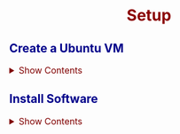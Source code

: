# Setup

<style>
    h1 {
        color: DarkRed;
        text-align: center;
    }
    h2 {
        color: DarkBlue;
    }
    h3 {
        color: DarkGreen;
    }
    h4 {
        color: DarkMagenta;
    }
    strong {
        color: Maroon;
    }
    em {
        color: Maroon;
    }
    img {
        display: block;
        margin-left: auto;
        margin-right: auto
    }
    code {
        color: SlateBlue;
    }
    mark {
        background-color:GoldenRod;
    }
</style>

## Create a Ubuntu VM

<details><summary style="color:Maroon;font-size:16px;">Show Contents</summary>

- Machine type: e2-standard-4
- Architecture: x86/64
- Boot disk
    - Image: ubuntu-20.04-lts
    - Type: SSD persistent disk
    - Size: 100 GB
- Allow full access to all Cloud APIs
- HTTP traffic: On
- HTTPS traffic: On

</details>

## Install Software

<details><summary style="color:Maroon;font-size:16px;">Show Contents</summary>

### Docker engine 

<details><summary style="color:Maroon;font-size:16px;">Show Contents</summary>

Docker engine is the only prerequisites for minikube. Use 
[this](https://docs.docker.com/engine/install/ubuntu/#uninstall-docker-engine)
as reference.

1. Uninstall old versions
    ```bash
    for pkg in docker.io docker-doc docker-compose podman-docker containerd runc; \
    do sudo apt-get remove $pkg; done
    sudo rm -rf /var/lib/docker
    sudo rm -rf /var/lib/containerd
    ```

2. Update the apt package index and install packages to allow apt to use a repository over HTTPS:
    ```bash
    sudo apt-get update
    sudo apt-get install ca-certificates curl gnupg
    ```

3. Add Docker’s official GPG key:
    ```bash
    sudo install -m 0755 -d /etc/apt/keyrings
    curl -fsSL https://download.docker.com/linux/ubuntu/gpg | sudo gpg --dearmor -o /etc/apt/keyrings/docker.gpg
    sudo chmod a+r /etc/apt/keyrings/docker.gpg
    ```
3. Use the following command to set up the repository:
    ```bash
    echo \
    "deb [arch="$(dpkg --print-architecture)" signed-by=/etc/apt/keyrings/docker.gpg] https://download.docker.com/linux/ubuntu \
    "$(. /etc/os-release && echo "$VERSION_CODENAME")" stable" | \
    sudo tee /etc/apt/sources.list.d/docker.list > /dev/null
    ```
4. Update the apt package index:
    ```bash
    sudo apt-get update
    ```
5. Install the latest Docker Engine, containerd, and Docker Compose.
    ```bash
    sudo apt-get install docker-ce docker-ce-cli containerd.io docker-buildx-plugin docker-compose-plugin
    ```
6. Verify that the Docker Engine installation is successful by running the `hello-world` image.
    ```bash
    sudo docker run hello-world
    ```

</details>

### minikube

<details><summary style="color:Maroon;font-size:16px;">Show Contents</summary>

1. To download the latest minikube stable release on x86-64 Linux using binary download:
    ```bash
    curl -LO https://storage.googleapis.com/minikube/releases/latest/minikube-linux-amd64
    ```
2. Install 
    ```bash
    sudo install minikube-linux-amd64 /usr/local/bin/minikube
    ```
3. Start the cluster
    ```bash
    sudo usermod -aG docker $USER && newgrp docker
    minikube start --driver=docker
    ```
4. Let the minikube can download the appropriate version of kubectl:
    ```bash
    minikube kubectl -- get po -A
    ```
5. Make docker the default driver:
    ```bash
    minikube config set driver docker
    ```
5. Create an alias
    ```bash
    echo 'alias kubectl="minikube kubectl --"' >> ~/.bashrc
    echo 'alias k="minikube kubectl --"' >> ~/.bashrc
    source ~/.bashrc
    ```
6. Create a sample deployment
    ```bash
    kubectl create deployment hello-minikube --image=kicbase/echo-server:1.0
    kubectl get pods
    ```

</details>

### python 3.8

<details><summary style="color:Maroon;font-size:16px;">Show Contents</summary>
```bash
sudo apt update
sudo apt install software-properties-common
sudo apt autoremove
sudo add-apt-repository ppa:deadsnakes/ppa
sudo apt update
sudo apt install python3.8
python3 --version
echo "alias python='python3'" >> ~/.bashrc
source ~/.bashrc
```

</details>

### Kubectl

<details><summary style="color:Maroon;font-size:16px;">Show Contents</summary>
Kubectl is required by other packages such as Knative.

1. Download the latest version
    ```bash
    curl -LO "https://dl.k8s.io/release/$(curl -L -s https://dl.k8s.io/release/stable.txt)/bin/linux/amd64/kubectl"
    ```
2. Install
    ```bash
    sudo install -o root -g root -m 0755 kubectl /usr/local/bin/kubectl
    ```
3. Verify the installation
    ```bash
    kubectl version --client
    ```

</details>

### Google Cloud SDK

<details><summary style="color:Maroon;font-size:16px;">Show Contents</summary>
1. Removed the preinstalled gcloud
    ```bash
    sudo /usr/bin/snap remove google-cloud-cli
    ```
2. Install gcloud cli (reference: https://cloud.google.com/sdk/docs/install#linux)
    ```bash
    curl -O https://dl.google.com/dl/cloudsdk/channels/rapid/downloads/google-cloud-cli-437.0.0-linux-x86_64.tar.gz
    tar xf google-cloud-cli-437.0.0-linux-x86_64.tar.gz
    ./google-cloud-sdk/install.sh
    # enable auto-completion
    source ~/.bashrc
    gcloud components install beta
    gcloud components install cloud-run-proxy
    ```
3. Config gcloud
    ```bash
    gcloud config set project ibcwe-event-layer-f3ccf6d9
    gcloud config set run/region us-central1
    ```

</details>

### golang 1.20

<details><summary style="color:Maroon;font-size:16px;">Show Contents</summary>
```bash
wget https://go.dev/dl/go1.20.5.linux-amd64.tar.gz
tar xvf go1.20.5.linux-amd64.tar.gz
sudo mv go /usr/local
echo 'export GOROOT=/usr/local/go' >> ~/.bashrc
echo 'export GOPATH=$HOME/go' >> ~/.bashrc
echo 'export PATH=$GOPATH/bin:$GOROOT/bin:$PATH' >> ~/.bashrc
source ~/.bashrc
go version
```

</details>

### JDK 17

<details><summary style="color:Maroon;font-size:16px;">Show Contents</summary>

```bash
# Ensure the necessary packages are present:
apt install -y wget apt-transport-https

# Download the Eclipse Adoptium GPG key:
mkdir -p /etc/apt/keyrings
wget -O - https://packages.adoptium.net/artifactory/api/gpg/key/public | sudo tee /etc/apt/keyrings/adoptium.asc

# Configure the Eclipse Adoptium apt repository. To check the full list of 
# versions supported take a look at the list in the tree at 
# https://packages.adoptium.net/ui/native/deb/dists/.
#
# For Linux Mint (based on Ubuntu) you have to replace VERSION_CODENAME with UBUNTU_CODENAME.
echo "deb [signed-by=/etc/apt/keyrings/adoptium.asc] https://packages.adoptium.net/artifactory/deb $(awk -F= '/^VERSION_CODENAME/{print$2}' /etc/os-release) main" | sudo tee /etc/apt/sources.list.d/adoptium.list
 	
# Install the Temurin version you require:
apt update 
apt install temurin-17-jdk
```

</details>

### gradle

<details><summary style="color:Maroon;font-size:16px;">Show Contents</summary>

```bash
curl -L https://services.gradle.org/distributions/gradle-7.6.2-bin.zip -o gradle.zip
sudo mkdir /opt/gradle
sudo unzip -d /opt/gradle gradle.zip
echo 'export PATH=$PATH:/opt/gradle/gradle-7.6.2/bin' >> ~/.bashrc
source ~/.bashrc
```
</details>

</details>